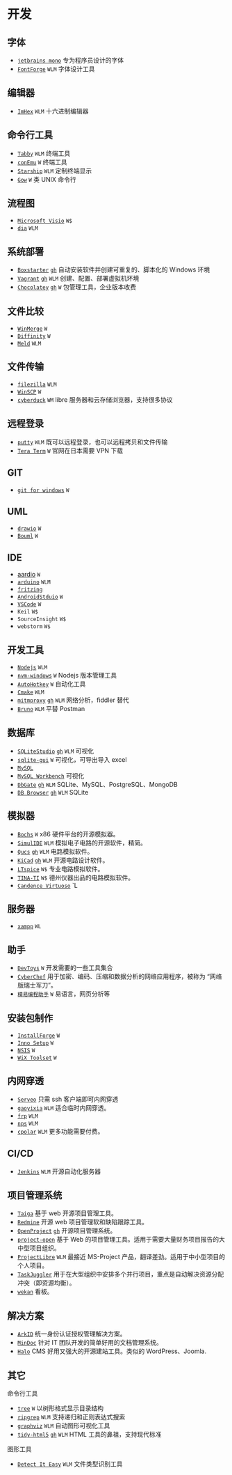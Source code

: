 # 开发

## 字体

- [`jetbrains mono`](https://www.jetbrains.com/lp/mono/) 专为程序员设计的字体
- [`FontForge`](https://fontforge.org/) `WLM` 字体设计工具

## 编辑器

- [`ImHex`](https://imhex.werwolv.net/) `WLM` 十六进制编辑器

## 命令行工具

- [`Tabby`](https://github.com/Eugeny/tabby) `WLM` 终端工具
- [`conEmu`](https://github.com/Maximus5/ConEmu) `W` 终端工具
- [`Starship`](https://github.com/starship/starship) `WLM` 定制终端显示
- [`Gow`](https://github.com/bmatzelle/gow) `W` 类 UNIX 命令行

## 流程图

- [`Microsoft Visio`](https://products.office.com/en-us/visio/flowchart-software) `W$`
- [`dia`](https://wiki.gnome.org/Apps/Dia/Download) `WLM`

## 系统部署

- [`Boxstarter`](https://boxstarter.org/) [`gh`](https://github.com/chocolatey/boxstarter) 自动安装软件并创建可重复的、脚本化的 Windows 环境
- [`Vagrant`](https://www.vagrantup.com/) [`gh`](https://github.com/hashicorp/vagrant) `WLM` 创建、配置、部署虚拟机环境
- [`Chocolatey`](https://chocolatey.org/) [`gh`](https://github.com/chocolatey/chocolatey) `W` 包管理工具，企业版本收费

## 文件比较

- [`WinMerge`](https://winmerge.org/downloads/) `W`
- [`Diffinity`](https://truehumandesign.se/s_diffinity.php) `W`
- [`Meld`](https://meldmerge.org/) `WLM`

## 文件传输

- [`filezilla`](https://filezilla-project.org/) `WLM`
- [`WinSCP`](https://winscp.net/eng/index.php) `W`
- [`cyberduck`](https://cyberduck.io/) `WM` libre 服务器和云存储浏览器，支持很多协议

## 远程登录

- [`putty`](https://www.chiark.greenend.org.uk/~sgtatham/putty/) `WLM` 既可以远程登录，也可以远程拷贝和文件传输
- [`Tera Term`](https://ttssh2.osdn.jp/index.html.en) `W` 官网在日本需要 VPN 下载

## GIT

- [`git for windows`](https://gitforwindows.org/) `W`

## UML

- [`drawio`](https://github.com/jgraph/drawio-desktop/releases) `W`
- [`Bouml`](https://www.bouml.fr/) `W`

## IDE

- [aardio](https://www.aardio.com/) `W`
- [`arduino`](https://www.arduino.cc/en/Main/Software) `WLM`
- [`fritzing`](https://github.com/fritzing/fritzing-app/releases)
- [`AndroidStduio`](https://developer.android.com/studio) `W`
- [`VSCode`](https://code.visualstudio.com/) `W`
- `Keil` `W$`
- `SourceInsight` `W$`
- `webstorm` `W$`

## 开发工具

- [`Nodejs`](https://nodejs.org/en/) `WLM`
- [`nvm-windows`](https://github.com/coreybutler/nvm-windows) `W` Nodejs 版本管理工具
- [`AutoHotkey`](https://www.autohotkey.com/) `W` 自动化工具
- [`Cmake`](https://cmake.org/) `WLM`
- [`mitmproxy`](https://mitmproxy.org/) [`gh`](https://github.com/mitmproxy/mitmproxy) `WLM` 网络分析，fiddler 替代
- [`Bruno`](https://github.com/usebruno/bruno) `WLM` 平替 Postman

## 数据库

- [`SQLiteStudio`](https://sqlitestudio.pl/) [`gh`](https://github.com/pawelsalawa/sqlitestudio) `WLM` 可视化
- [`sqlite-gui`](https://github.com/little-brother/sqlite-gui) `W` 可视化，可导出导入 excel
- [`MySQL`](https://dev.mysql.com/downloads/mysql/)
- [`MySQL Workbench`](https://downloads.mysql.com/archives/workbench/) 可视化
- [`DbGate`](https://dbgate.org/) [`gh`](https://github.com/dbgate/dbgate) `WLM` SQLite、MySQL、PostgreSQL、MongoDB
- [`DB Browser`](https://sqlitebrowser.org/) [`gh`](https://github.com/sqlitebrowser/sqlitebrowser) `WLM` SQLite

## 模拟器

- [`Bochs`](https://bochs.sourceforge.io/) `W` x86 硬件平台的开源模拟器。
- [`SimulIDE`](https://www.simulide.com/) `WLM` 模拟电子电路的开源软件，精简。
- [`Qucs`](http://qucs.sourceforge.net/) [`gh`](https://github.com/Qucs/qucs) `WLM` 电路模拟软件。
- [`KiCad`](https://kicad.org/) [`gh`](https://github.com/KiCad/kicad-source-mirror) `WLM` 开源电路设计软件。
- [`LTspice`](https://www.analog.com/en/design-center/design-tools-and-calculators/ltspice-simulator.html) `W$` 专业电路模拟软件。
- [`TINA-TI`](https://www.ti.com/tool/TINA-TI) `W$` 德州仪器出品的电路模拟软件。
- [`Candence Virtuoso`](https://www.cadence.com/) `L

## 服务器

- [`xampp`](https://www.apachefriends.org/index.html) `WL`

## 助手

- [`DevToys`](https://github.com/veler/DevToys) `W` 开发需要的一些工具集合
- [`CyberChef`](https://gchq.github.io/CyberChef/) 用于加密、编码、压缩和数据分析的网络应用程序，被称为 “网络版瑞士军刀”。
- [`精易编程助手`](http://soft.125.la/) `W` 易语言，网页分析等

## 安装包制作

- [`InstallForge`](https://installforge.net/) `W`
- [`Inno Setup`](https://jrsoftware.org/isinfo.php) `W`
- [`NSIS`](https://nsis.sourceforge.io/Main_Page) `W`
- [`WiX Toolset`](https://wixtoolset.org/) `W`

## 内网穿透

- [`Serveo`](https://serveo.net/) 只需 ssh 客户端即可内网穿透
- [`gaoyixia`](https://www.showdoc.com.cn/gaoyixia) `WLM` 适合临时内网穿透。
- [`frp`](https://github.com/fatedier/frp/releases) `WLM`
- [`nps`](https://github.com/ehang-io/nps) `WLM`
- [`cpolar`](https://www.cpolar.com/) `WLM` 更多功能需要付费。

## CI/CD

- [`Jenkins`](https://www.jenkins.io/) `WLM` 开源自动化服务器

## 项目管理系统

- [`Taiga`](https://www.taiga.io/) 基于 web 开源项目管理工具。
- [`Redmine`](https://www.redmine.org/) 开源 web 项目管理软和缺陷跟踪工具。
- [`OpenProject`](https://www.openproject.org/) [`gh`](https://github.com/opf/openproject) 开源项目管理系统。
- [`project-open`](https://www.project-open.com/en/list-installers) 基于 Web 的项目管理工具。适用于需要大量财务项目报告的大中型项目组织。
- [`ProjectLibre`](https://www.projectlibre.com/) `WLM` 最接近 MS-Project 产品，翻译差劲。适用于中小型项目的个人项目。
- [`TaskJuggler`](https://taskjuggler.org/) 用于在大型组织中安排多个并行项目，重点是自动解决资源分配冲突（即资源均衡）。
- [`wekan`](https://github.com/wekan/wekan) 看板。

## 解决方案

- [`ArkID`](https://github.com/longguikeji/arkid) 统一身份认证授权管理解决方案。
- [`MinDoc`](https://github.com/mindoc-org/mindoc) 针对 IT 团队开发的简单好用的文档管理系统。
- [`Halo`](https://github.com/halo-dev/halo) CMS 好用又强大的开源建站工具。类似的 WordPress、Joomla.

## 其它

命令行工具

- [`tree`](http://gnuwin32.sourceforge.net/packages/tree.htm) `W` 以树形格式显示目录结构
- [`ripgrep`](https://github.com/BurntSushi/ripgrep/releases) `WLM` 支持递归和正则表达式搜索
- [`graphviz`](http://www.graphviz.org/) `WLM` 自动图形可视化工具
- [`tidy-html5`](http://www.html-tidy.org/) [`gh`](https://github.com/htacg/tidy-html5/releases) `WLM` HTML 工具的鼻祖，支持现代标准

图形工具

- [`Detect It Easy`](https://github.com/horsicq/Detect-It-Easy) `WLM` 文件类型识别工具
